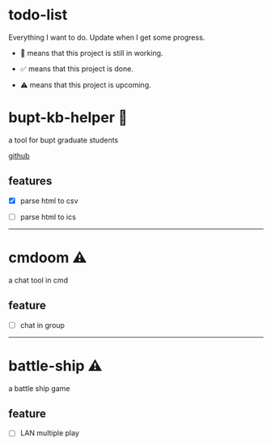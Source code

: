 # todo-list

Everything I want to do. Update when I get some progress.

- 🚧 means that this project is still in working.

- ✅ means that this project is done.

- ⚠️ means that this project is upcoming.

# bupt-kb-helper 🚧

a tool for bupt graduate students

[github](https://github.com/kahakaha/bupt-kb-helper)

## features

- [x] parse html to csv

- [ ] parse html to ics

---

# cmdoom ⚠️

a chat tool in cmd

## feature

- [ ] chat in group

---

# battle-ship ⚠️

a battle ship game

## feature

- [ ] LAN multiple play

